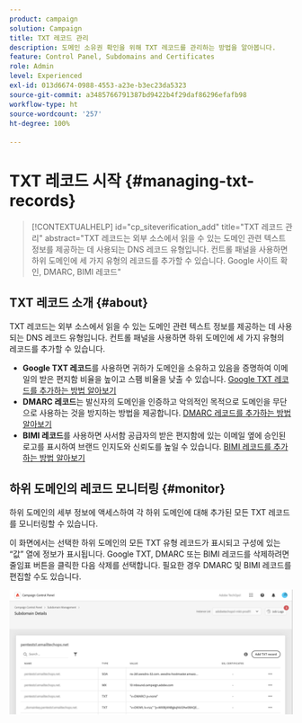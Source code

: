 ```yaml
---
product: campaign
solution: Campaign
title: TXT 레코드 관리
description: 도메인 소유권 확인을 위해 TXT 레코드를 관리하는 방법을 알아봅니다.
feature: Control Panel, Subdomains and Certificates
role: Admin
level: Experienced
exl-id: 013d6674-0988-4553-a23e-b3ec23da5323
source-git-commit: a3485766791387bd9422b4f29daf86296efafb98
workflow-type: ht
source-wordcount: '257'
ht-degree: 100%

---
```


# TXT 레코드 시작 {#managing-txt-records}

>[!CONTEXTUALHELP]
>id="cp_siteverification_add"
>title="TXT 레코드 관리"
>abstract="TXT 레코드는 외부 소스에서 읽을 수 있는 도메인 관련 텍스트 정보를 제공하는 데 사용되는 DNS 레코드 유형입니다. 컨트롤 패널을 사용하면 하위 도메인에 세 가지 유형의 레코드를 추가할 수 있습니다. Google 사이트 확인, DMARC, BIMI 레코드"

## TXT 레코드 소개 {#about}

TXT 레코드는 외부 소스에서 읽을 수 있는 도메인 관련 텍스트 정보를 제공하는 데 사용되는 DNS 레코드 유형입니다. 컨트롤 패널을 사용하면 하위 도메인에 세 가지 유형의 레코드를 추가할 수 있습니다.

* **Google TXT 레코드**&#x200B;를 사용하면 귀하가 도메인을 소유하고 있음을 증명하여 이메일의 받은 편지함 비율을 높이고 스팸 비율을 낮출 수 있습니다. [Google TXT 레코드를 추가하는 방법 알아보기](managing-txt-records.md)
* **DMARC 레코드**&#x200B;는 발신자의 도메인을 인증하고 악의적인 목적으로 도메인을 무단으로 사용하는 것을 방지하는 방법을 제공합니다. [DMARC 레코드를 추가하는 방법 알아보기](dmarc.md)
* **BIMI 레코드**&#x200B;를 사용하면 사서함 공급자의 받은 편지함에 있는 이메일 옆에 승인된 로고를 표시하여 브랜드 인지도와 신뢰도를 높일 수 있습니다. [BIMI 레코드를 추가하는 방법 알아보기](bimi.md)

## 하위 도메인의 레코드 모니터링 {#monitor}

하위 도메인의 세부 정보에 액세스하여 각 하위 도메인에 대해 추가된 모든 TXT 레코드를 모니터링할 수 있습니다.

이 화면에서는 선택한 하위 도메인의 모든 TXT 유형 레코드가 표시되고 구성에 있는 “값” 열에 정보가 표시됩니다. Google TXT, DMARC 또는 BIMI 레코드를 삭제하려면 줄임표 버튼을 클릭한 다음 삭제를 선택합니다. 필요한 경우 DMARC 및 BIMI 레코드를 편집할 수도 있습니다.

![](assets/txt-records.png)
